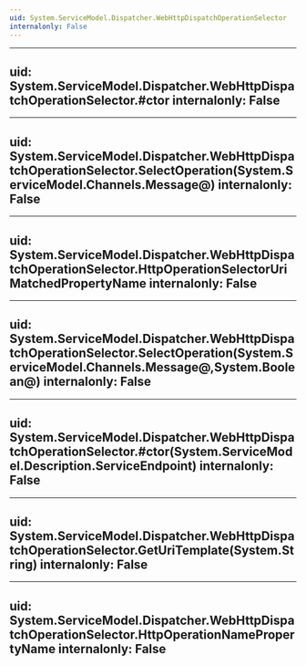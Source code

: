 ```yaml
---
uid: System.ServiceModel.Dispatcher.WebHttpDispatchOperationSelector
internalonly: False
---
```


---
uid: System.ServiceModel.Dispatcher.WebHttpDispatchOperationSelector.#ctor
internalonly: False
---

---
uid: System.ServiceModel.Dispatcher.WebHttpDispatchOperationSelector.SelectOperation(System.ServiceModel.Channels.Message@)
internalonly: False
---

---
uid: System.ServiceModel.Dispatcher.WebHttpDispatchOperationSelector.HttpOperationSelectorUriMatchedPropertyName
internalonly: False
---

---
uid: System.ServiceModel.Dispatcher.WebHttpDispatchOperationSelector.SelectOperation(System.ServiceModel.Channels.Message@,System.Boolean@)
internalonly: False
---

---
uid: System.ServiceModel.Dispatcher.WebHttpDispatchOperationSelector.#ctor(System.ServiceModel.Description.ServiceEndpoint)
internalonly: False
---

---
uid: System.ServiceModel.Dispatcher.WebHttpDispatchOperationSelector.GetUriTemplate(System.String)
internalonly: False
---

---
uid: System.ServiceModel.Dispatcher.WebHttpDispatchOperationSelector.HttpOperationNamePropertyName
internalonly: False
---
